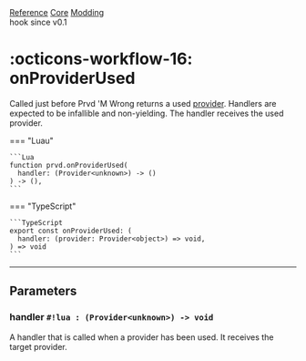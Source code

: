 <div class="pmwdoc-reference-breadcrumbs">
<a href="../../../">Reference</a>
<a href="../../">Core</a>
<a href="../">Modding</a>
</div>

<div class="pmwdoc-reference-tags">
<span class="pmwdoc-reference-highlight">hook</span>
<span class="pmwdoc-reference-since">since v0.1</span>
</div>

# :octicons-workflow-16: onProviderUsed

Called just before Prvd 'M Wrong returns a used
[provider](../types/provider.md). Handlers are expected to be infallible and
non-yielding. The handler receives the used provider.

=== "Luau"

    ```Lua
    function prvd.onProviderUsed(
      handler: (Provider<unknown>) -> ()
    ) -> (),
    ```

=== "TypeScript"

    ```TypeScript
    export const onProviderUsed: (
      handler: (provider: Provider<object>) => void,
    ) => void
    ```

---

## Parameters

### handler `#!lua : (Provider<unknown>) -> void`

A handler that is called when a provider has been used. It receives the target
provider.

